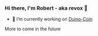 ### Hi there, I'm Robert - aka revox 👋

- 🔭 I’m currently working on [Duino-Coin](https://duinocoin.com)

More to come in the future
